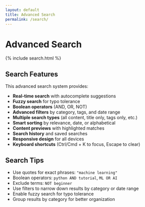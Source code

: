 ```yaml
---
layout: default
title: Advanced Search
permalink: /search/
---
```


<link rel="stylesheet" href="{{ '/assets/css/search.css' | relative_url }}">

# Advanced Search

{% include search.html %}

<script src="{{ '/assets/js/advanced-search.js' | relative_url }}"></script>

## Search Features

This advanced search system provides:

- **Real-time search** with autocomplete suggestions
- **Fuzzy search** for typo tolerance
- **Boolean operators** (AND, OR, NOT)
- **Advanced filters** by category, tags, and date range
- **Multiple search types** (all content, title only, tags only, etc.)
- **Smart sorting** by relevance, date, or alphabetical
- **Content previews** with highlighted matches
- **Search history** and saved searches
- **Responsive design** for all devices
- **Keyboard shortcuts** (Ctrl/Cmd + K to focus, Escape to clear)

## Search Tips

- Use quotes for exact phrases: `"machine learning"`
- Boolean operators: `python AND tutorial`, `ML OR AI`
- Exclude terms: `NOT beginner`
- Use filters to narrow down results by category or date range
- Enable fuzzy search for typo tolerance
- Group results by category for better organization

